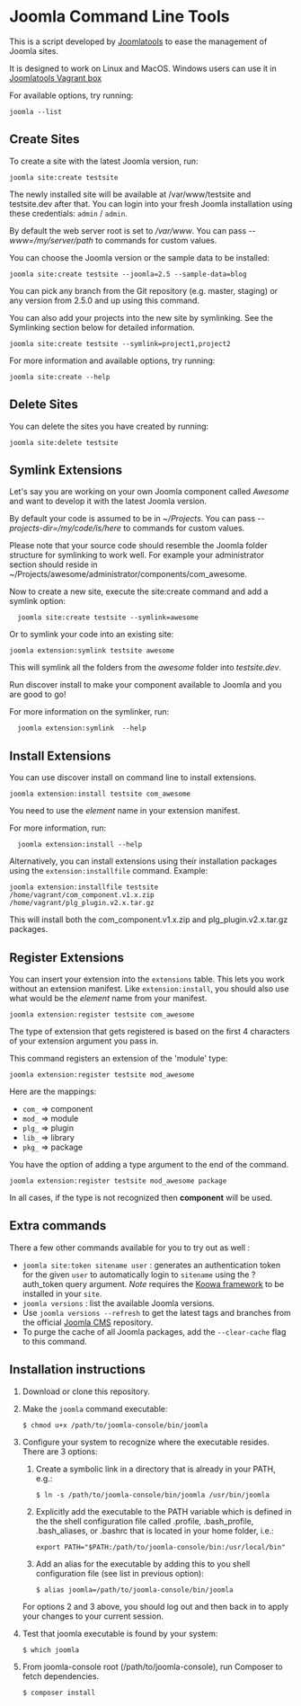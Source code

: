 Joomla Command Line Tools
=========================

This is a script developed by [Joomlatools](http://joomlatools.com) to ease the management of Joomla sites.

It is designed to work on Linux and MacOS. Windows users can use it in [Joomlatools Vagrant box](https://github.com/joomlatools/joomla-vagrant)

For available options, try running:

    joomla --list

Create Sites
------------

To create a site with the latest Joomla version, run:

    joomla site:create testsite

The newly installed site will be available at /var/www/testsite and testsite.dev after that. You can login into your fresh Joomla installation using these credentials: `admin` / `admin`.

By default the web server root is set to _/var/www_. You can pass _--www=/my/server/path_ to commands for custom values.

You can choose the Joomla version or the sample data to be installed:

    joomla site:create testsite --joomla=2.5 --sample-data=blog

You can pick any branch from the Git repository (e.g. master, staging) or any version from 2.5.0 and up using this command.

You can also add your projects into the new site by symlinking. See the Symlinking section below for detailed information.

    joomla site:create testsite --symlink=project1,project2

For more information and available options, try running:

    joomla site:create --help

Delete Sites
------------

You can delete the sites you have created by running:

    joomla site:delete testsite

Symlink Extensions
------------------

Let's say you are working on your own Joomla component called _Awesome_ and want to develop it with the latest Joomla version.

By default your code is assumed to be in _~/Projects_. You can pass _--projects-dir=/my/code/is/here_ to commands for custom values.

Please note that your source code should resemble the Joomla folder structure for symlinking to work well. For example your administrator section should reside in ~/Projects/awesome/administrator/components/com_awesome.

Now to create a new site, execute the site:create command and add a symlink option:

	  joomla site:create testsite --symlink=awesome

Or to symlink your code into an existing site:

    joomla extension:symlink testsite awesome

This will symlink all the folders from the _awesome_ folder into _testsite.dev_.

Run discover install to make your component available to Joomla and you are good to go!

For more information on the symlinker, run:

	  joomla extension:symlink  --help

Install Extensions
------------------
You can use discover install on command line to install extensions.

    joomla extension:install testsite com_awesome

You need to use the _element_ name in your extension manifest.

For more information, run:

	  joomla extension:install --help
	  
Alternatively, you can install extensions using their installation packages using the `extension:installfile` command. Example:

    joomla extension:installfile testsite /home/vagrant/com_component.v1.x.zip /home/vagrant/plg_plugin.v2.x.tar.gz
    
This will install both the com_component.v1.x.zip and plg_plugin.v2.x.tar.gz packages.

Register Extensions
------------------

You can insert your extension into the `extensions` table. This lets you work without an extension manifest.
Like `extension:install`, you should also use what would be the _element_ name from your manifest.

    joomla extension:register testsite com_awesome

The type of extension that gets registered is based on the first 4 characters of your extension argument you pass in.

This command registers an extension of the 'module' type:

    joomla extension:register testsite mod_awesome

Here are the mappings:

* `com_` => component
* `mod_` => module
* `plg_` => plugin
* `lib_` => library
* `pkg_` => package

You have the option of adding a type argument to the end of the command.

    joomla extension:register testsite mod_awesome package

In all cases, if the type is not recognized then **component** will be used.

Extra commands
------------

There a few other commands available for you to try out as well :

* `joomla site:token sitename user` : generates an authentication token for the given `user` to automatically login to `sitename` using the ?auth_token query argument. *Note* requires the [Koowa framework](https://github.com/joomlatools/koowa) to be installed in your `site`.
* `joomla versions` : list the available Joomla versions. 
 * Use `joomla versions --refresh` to get the latest tags and branches from the official [Joomla CMS](https://github.com/joomla/joomla-cms) repository.
 * To purge the cache of all Joomla packages, add the `--clear-cache` flag to this command.

Installation instructions
-------------------------
1. Download or clone this repository.

1. Make the `joomla` command executable:

    `$ chmod u+x /path/to/joomla-console/bin/joomla`

1. Configure your system to recognize where the executable resides. There are 3 options:
    1. Create a symbolic link in a directory that is already in your PATH, e.g.:

        `$ ln -s /path/to/joomla-console/bin/joomla /usr/bin/joomla`

    1. Explicitly add the executable to the PATH variable which is defined in the the shell configuration file called .profile, .bash_profile, .bash_aliases, or .bashrc that is located in your home folder, i.e.:

        `export PATH="$PATH:/path/to/joomla-console/bin:/usr/local/bin"`

    1. Add an alias for the executable by adding this to you shell configuration file (see list in previous option):

        `$ alias joomla=/path/to/joomla-console/bin/joomla`

    For options 2 and 3 above, you should log out and then back in to apply your changes to your current session.

1. Test that joomla executable is found by your system:

    `$ which joomla`

1. From joomla-console root (/path/to/joomla-console), run Composer to fetch dependencies.

    `$ composer install`

